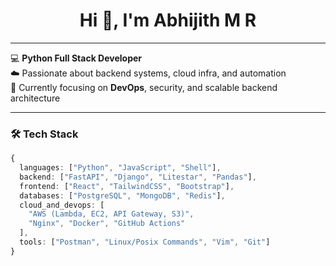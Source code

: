 <h1 align="center">Hi 👋, I'm Abhijith M R</h1>


---

💻 **Python Full Stack Developer**  
☁️ Passionate about backend systems, cloud infra, and automation  
🎯 Currently focusing on **DevOps**, security, and scalable backend architecture  

---

### 🛠️ Tech Stack

```ts
{
  languages: ["Python", "JavaScript", "Shell"],
  backend: ["FastAPI", "Django", "Litestar", "Pandas"],
  frontend: ["React", "TailwindCSS", "Bootstrap"],
  databases: ["PostgreSQL", "MongoDB", "Redis"],
  cloud_and_devops: [
    "AWS (Lambda, EC2, API Gateway, S3)",
    "Nginx", "Docker", "GitHub Actions"
  ],
  tools: ["Postman", "Linux/Posix Commands", "Vim", "Git"]
}

